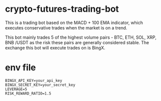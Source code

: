 # crypto-futures-trading-bot
This is a trading bot based on the MACD + 100 EMA indicator, which executes conservative trades when the market is on a trend. 

This bot mainly trades 5 of the highest volume pairs - BTC, ETH, SOL, XRP, BNB /USDT as the risk these pairs are generally considered stable. The exchange this bot will execute trades on is BingX.

# env file
```
BINGX_API_KEY=your_api_key
BINGX_SECRET_KEY=your_secret_key
LEVERAGE=5
RISK_REWARD_RATIO=1.5
```